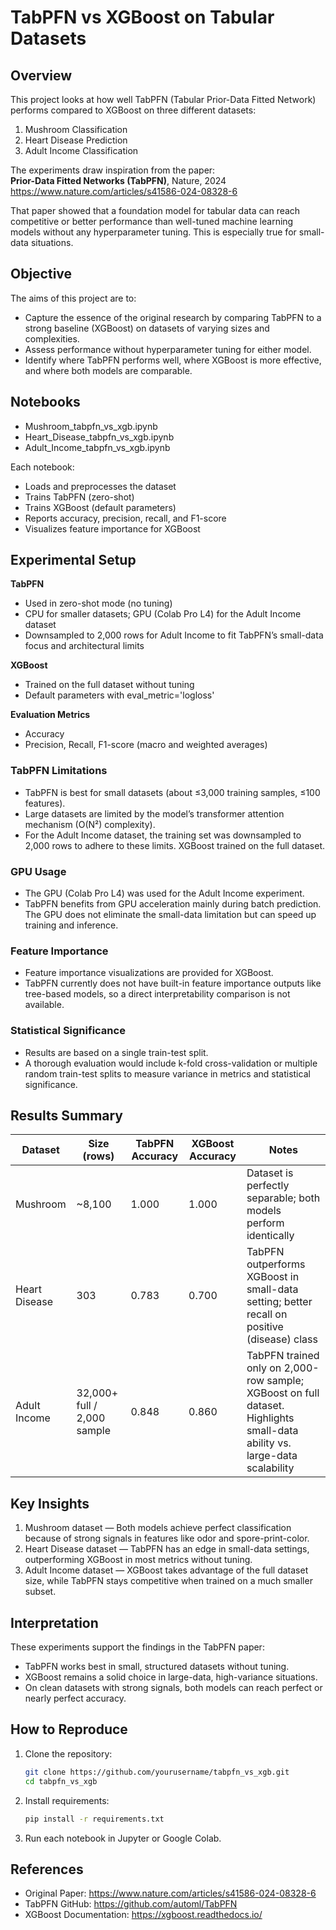 # TabPFN vs XGBoost on Tabular Datasets

## Overview
This project looks at how well TabPFN (Tabular Prior-Data Fitted Network) performs compared to XGBoost on three different datasets:  
1. Mushroom Classification  
2. Heart Disease Prediction  
3. Adult Income Classification  

The experiments draw inspiration from the paper:  
**Prior-Data Fitted Networks (TabPFN)**, Nature, 2024  
https://www.nature.com/articles/s41586-024-08328-6  

That paper showed that a foundation model for tabular data can reach competitive or better performance than well-tuned machine learning models without any hyperparameter tuning. This is especially true for small-data situations.

## Objective
The aims of this project are to:  
- Capture the essence of the original research by comparing TabPFN to a strong baseline (XGBoost) on datasets of varying sizes and complexities.  
- Assess performance without hyperparameter tuning for either model.  
- Identify where TabPFN performs well, where XGBoost is more effective, and where both models are comparable.

## Notebooks
- Mushroom_tabpfn_vs_xgb.ipynb  
- Heart_Disease_tabpfn_vs_xgb.ipynb  
- Adult_Income_tabpfn_vs_xgb.ipynb  

Each notebook:  
- Loads and preprocesses the dataset  
- Trains TabPFN (zero-shot)  
- Trains XGBoost (default parameters)  
- Reports accuracy, precision, recall, and F1-score  
- Visualizes feature importance for XGBoost  

## Experimental Setup
**TabPFN**  
- Used in zero-shot mode (no tuning)  
- CPU for smaller datasets; GPU (Colab Pro L4) for the Adult Income dataset  
- Downsampled to 2,000 rows for Adult Income to fit TabPFN’s small-data focus and architectural limits  

**XGBoost**  
- Trained on the full dataset without tuning  
- Default parameters with eval_metric='logloss'  

**Evaluation Metrics**  
- Accuracy  
- Precision, Recall, F1-score (macro and weighted averages)  

### TabPFN Limitations
- TabPFN is best for small datasets (about ≤3,000 training samples, ≤100 features).  
- Large datasets are limited by the model’s transformer attention mechanism (O(N²) complexity).  
- For the Adult Income dataset, the training set was downsampled to 2,000 rows to adhere to these limits. XGBoost trained on the full dataset.  

### GPU Usage
- The GPU (Colab Pro L4) was used for the Adult Income experiment.  
- TabPFN benefits from GPU acceleration mainly during batch prediction. The GPU does not eliminate the small-data limitation but can speed up training and inference.  

### Feature Importance
- Feature importance visualizations are provided for XGBoost.  
- TabPFN currently does not have built-in feature importance outputs like tree-based models, so a direct interpretability comparison is not available.  

### Statistical Significance
- Results are based on a single train-test split.  
- A thorough evaluation would include k-fold cross-validation or multiple random train-test splits to measure variance in metrics and statistical significance.

## Results Summary

| Dataset        | Size (rows) | TabPFN Accuracy | XGBoost Accuracy | Notes |
|----------------|-------------|----------------|------------------|-------|
| Mushroom       | ~8,100      | 1.000           | 1.000            | Dataset is perfectly separable; both models perform identically |  
| Heart Disease  | 303         | 0.783           | 0.700            | TabPFN outperforms XGBoost in small-data setting; better recall on positive (disease) class |  
| Adult Income   | 32,000+ full / 2,000 sample | 0.848 | 0.860 | TabPFN trained only on 2,000-row sample; XGBoost on full dataset. Highlights small-data ability vs. large-data scalability |  

## Key Insights
1. Mushroom dataset — Both models achieve perfect classification because of strong signals in features like odor and spore-print-color.  
2. Heart Disease dataset — TabPFN has an edge in small-data settings, outperforming XGBoost in most metrics without tuning.  
3. Adult Income dataset — XGBoost takes advantage of the full dataset size, while TabPFN stays competitive when trained on a much smaller subset.  

## Interpretation
These experiments support the findings in the TabPFN paper:  
- TabPFN works best in small, structured datasets without tuning.  
- XGBoost remains a solid choice in large-data, high-variance situations.  
- On clean datasets with strong signals, both models can reach perfect or nearly perfect accuracy.  

## How to Reproduce
1. Clone the repository:  
   ```bash
   git clone https://github.com/yourusername/tabpfn_vs_xgb.git  
   cd tabpfn_vs_xgb  
   ```  
2. Install requirements:  
   ```bash
   pip install -r requirements.txt  
   ```  
3. Run each notebook in Jupyter or Google Colab.  

## References
- Original Paper: https://www.nature.com/articles/s41586-024-08328-6  
- TabPFN GitHub: https://github.com/automl/TabPFN  
- XGBoost Documentation: https://xgboost.readthedocs.io/
